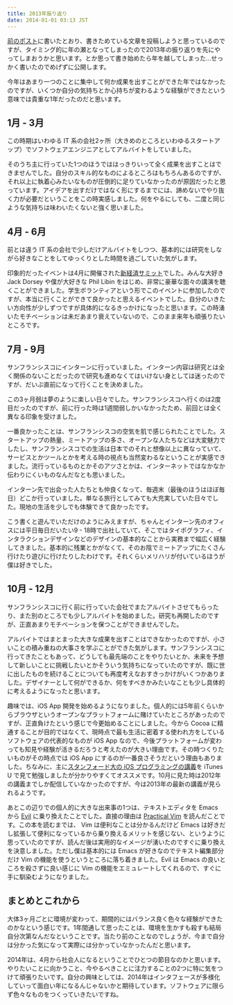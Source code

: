 ```yaml
---
title: 2013年振り返り
date: 2014-01-01 03:13 JST
---
```


[前のポスト](/2013/12/29/middleman-blog.html)に書いたとおり、書きためている文章を投稿しようと思っているのですが、タイミング的に年の瀬となってしまったので2013年の振り返りを先にやってしまおうかと思います。とか思って書き始めたら年を越してしまった…せっかく書いたのでめげずに公開します。

今年はあまり一つのことに集中して何か成果を出すことができた年ではなかったのですが、いくつか自分の気持ちとか心持ちが変わるような経験ができたという意味では貴重な1年だったのだと思います。

## 1月 - 3月
この時期はいわゆる IT 系の会社2ヶ所（大きめのところといわゆるスタートアップ）でソフトウェアエンジニアとしてアルバイトをしていました。

そのうち主に行っていた1つのほうでははっきりいって全く成果を出すことはできませんでした。自分のスキル的なものによるところはもちろんあるのですが、それ以上に執着心みたいなものが圧倒的に足りていなかったのが原因だったと思っています。アイデアを出すだけではなく形にするまでには、諦めないでやり抜く力が必要だということをこの時実感しました。何をやるにしても、二度と同じような気持ちは味わいたくないと強く思いました。

## 4月 - 6月
前とは違う IT 系の会社で少しだけアルバイトをしつつ、基本的には研究をしながら好きなことをしてゆっくりとした時間を過ごしていた気がします。

印象的だったイベントは4月に開催された[新経済サミット](http://jane.or.jp/event/summit2013/)でした。みんな大好き Jack Dorsey や僕が大好きな Phil Libin をはじめ、非常に豪華な面々の講演を聴くことができました。学生ボランティアという形でこのイベントに参加したのですが、本当に行くことができて良かったと思えるイベントでした。自分のいきたい方向性が少しずつですが具体的になるきっかけになったと思います。この時湧いたモチベーションは未だあまり衰えていないので、このまま来年も頑張りたいところです。

## 7月 - 9月
サンフランシスコにインターンに行っていました。インターン内容は研究とは全く関係のないことだったので研究も進めなくてはいけない身としては迷ったのですが、だいぶ直前になって行くことを決めました。

この3ヶ月弱は夢のように楽しい日々でした。サンフランシスコへ行くのは2度目だったのですが、前に行った時は1週間弱しかいなかったため、前回とは全く異なる印象を受けました。

一番良かったことは、サンフランシスコの空気を肌で感じられたことでした。スタートアップの熱量、ミートアップの多さ、オープンな人たちなどは大変魅力でしたし、サンフランシスコでの生活は日本でのそれと想像以上に異なっていて、サービスとかツールとかを考える時の視点も当然変わるなということが実感できました。流行っているものとかそのアツさとかは、インターネットではなかなか伝わりにくいものなんだなとも思いました。

インターン先で出会った人たちとも仲良くなって、毎週末（最後のほうはほぼ毎日）どこか行っていました。単なる旅行としてみても大充実していた日々でした。現地の生活を少しでも体験できて良かったです。

こう書くと遊んでいただけのようにみえますが、ちゃんとインターン先のオフィスには平日毎日だいたい9 - 18時で出社していて、そこではタイポグラフィ、インタラクションデザインなどのデザインの基本的なことから実務まで幅広く経験してきました。基本的に残業とかがなくて、そのお陰でミートアップにたくさん行けたり遊びに行けたりしたわけです。それくらいメリハリが付いているほうが僕は好きでした。

## 10月 - 12月
サンフランシスコに行く前に行っていた会社でまたアルバイトさせてもらったり、また別のところでも少しアルバイトを始めました。研究も再開したのですが、正直あまりモチベーションを保つことができませんでした。

アルバイトではまとまった大きな成果を出すことはできなかったのですが、小さいことの積み重ねの大事さを学ぶことができた気がします。サンフランシスコに行ってきたこともあって、どうしても最先端のことをやりたいとか、未来を予想して新しいことに挑戦したいとかそういう気持ちになっていたのですが、既に世に出したものを続けることについても再度考えなおすきっかけがいくつかありました。デザイナーとして何ができるか、何をすべきかみたいなことも少し具体的に考えるようになったと思います。

趣味では、iOS App 開発を始めるようになりました。個人的には5年前くらいからブラウザというオープンなプラットフォームに賭けていたところがあったのですが、正直負けたという感じで今更始めることにしました。今から Cocoa に精通することが目的ではなくて、現時点で最も生活に密着する使われ方をしているソフトウェアの代表的なものが iOS App なので、今後プラットフォームが変わっても知見や経験が活きるだろうと考えたのが大きい理由です。その時つくりたいものがその時点では iOS App にするのが一番良さそうだという理由もありました。ちなみに、主に[スタンフォード大の iOS プログラミングの講義](http://www.stanford.edu/class/cs193p/cgi-bin/drupal/)を iTunes U で見て勉強しましたが分かりやすくてオススメです。10月に見た時は2012年の講義までしか配信していなかったのですが、今は2013年の最新の講義が見られるようです。

あとこの辺りでの個人的に大きな出来事の1つは、テキストエディタを Emacs から [Evil](http://www.emacswiki.org/emacs/Evil) に乗り換えたことでした。直接の理由は [Practical Vim](http://pragprog.com/book/dnvim/practical-vim) を読んだことです。この本を読むまでは、 Vim は便利なことは分かるんだけど Emacs は好きだし拡張して便利になっているから乗り換えるメリットを感じない、というように思っていたのですが、読んだ後は実用的なイメージが湧いたのですぐに乗り換えを決意しました。ただし僕は基本的には Emacs が好きなのでテキスト編集部分だけ Vim の機能を使うというところに落ち着きました。Evil は Emacs の良いところを殺さずに良い感じに Vim の機能をエミュレートしてくれるので、すぐに手に馴染むようになりました。

## まとめとこれから
大体3ヶ月ごとに環境が変わって、期間的にはバランス良く色々な経験ができたのかなという感じです。1年間通して思ったことは、環境を生かすも殺すも結局自分次第なんだなということです。当たり前のことなのでしょうが、今まで自分は分かった気になって実際には分かっていなかったんだと思います。

2014年は、4月から社会人になるということでひとつの節目なのかと思います。やりたいことに向かうこと、今やるべきことに注力することの2つに特に気をつけて頑張りたいです。自分の興味としては、2014年はインタフェースが多様化していって面白い年になるんじゃないかと期待しています。ソフトウェアに限らず色々なものをつくっていきたいですね。
